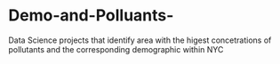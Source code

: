 # Demo-and-Polluants-

Data Science projects that identify area with the higest concetrations of pollutants and the corresponding demographic within NYC  
